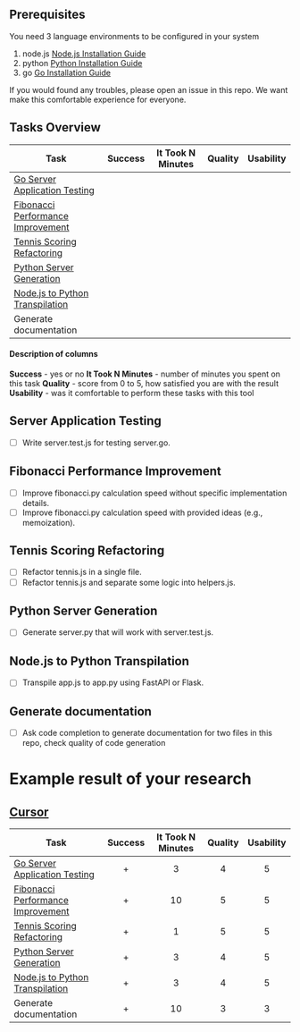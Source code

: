 ## Prerequisites

You need 3 language environments to be configured in your system
1. node.js [Node.js Installation Guide](https://nodejs.org/en/learn/getting-started/how-to-install-nodejs)
2. python [Python Installation Guide](https://www.python.org/downloads/)
3. go [Go Installation Guide](https://go.dev/doc/install)

If you would found any troubles, please open an issue in this repo. We want make this comfortable experience for everyone.



## Tasks Overview

| Task                                                      | Success | It Took N Minutes | Quality | Usability |
|-----------------------------------------------------------|:-------:|:-----------------:|:-------:|:---------:|
| [Go Server Application Testing](tests-for-code/README.md) |         |                   |         |           |
| [Fibonacci Performance Improvement](improve/README.md)    |         |                   |         |           |
| [Tennis Scoring Refactoring](refactoring/README.md)       |         |                   |         |           |
| [Python Server Generation](code-for-test/README.md)       |         |                   |         |           |
| [Node.js to Python Transpilation](transpile/README.md)    |         |                   |         |           |
| Generate documentation                                    |         |                   |         |           |

#### Description of columns
**Success** - yes or no
**It Took N Minutes** - number of minutes you spent on this task
**Quality** - score from 0 to 5, how satisfied you are with the result
**Usability** - was it comfortable to perform these tasks with this tool

## Server Application Testing
- [ ] Write server.test.js for testing server.go.

## Fibonacci Performance Improvement
- [ ] Improve fibonacci.py calculation speed without specific implementation details.
- [ ] Improve fibonacci.py calculation speed with provided ideas (e.g., memoization).

## Tennis Scoring Refactoring
- [ ] Refactor tennis.js in a single file.
- [ ] Refactor tennis.js and separate some logic into helpers.js.

## Python Server Generation
- [ ] Generate server.py that will work with server.test.js.

## Node.js to Python Transpilation
- [ ] Transpile app.js to app.py using FastAPI or Flask.

## Generate documentation
- [ ] Ask code completion to generate documentation for two files in this repo, check quality of code generation 




# Example result of your research

## [Cursor](https://cursor.sh)

| Task                                                      | Success | It Took N Minutes | Quality | Usability |
|-----------------------------------------------------------|:-------:|:-----------------:|:-------:|:---------:|
| [Go Server Application Testing](tests-for-code/README.md) |  +      |        3           |   4     |    5     |
| [Fibonacci Performance Improvement](improve/README.md)    |  +      |        10          |   5     |    5     |
| [Tennis Scoring Refactoring](refactoring/README.md)       |  +      |        1           |   5     |    5     |
| [Python Server Generation](code-for-test/README.md)       |  +      |        3           |   4     |    5     |
| [Node.js to Python Transpilation](transpile/README.md)    |  +      |        3           |   4     |    5     |
| Generate documentation                                    |  +      |        10          |   3     |    3     |
